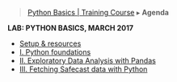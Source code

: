 > [Python Basics | Training Course](agenda-python.md) ▸ **Agenda**

**LAB: PYTHON BASICS, MARCH 2017**

* [Setup & resources](python-setup.md)
* [I. Python foundations](../notebooks/1-python-foundations.ipynb)
* [II. Exploratory Data Analysis with Pandas](../notebooks/2-python-eda-with-pandas.ipynb)
* [III. Fetching Safecast data with Python](../notebooks/3-fetching-safecast-data.ipynb)

 
